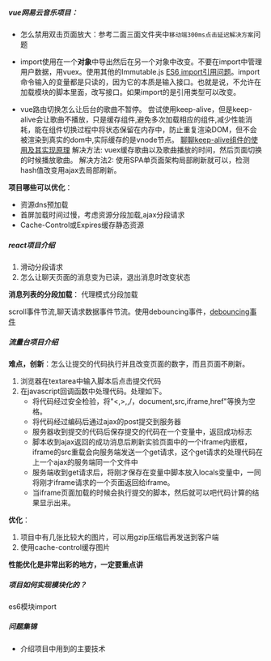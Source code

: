##### vue网易云音乐项目：
- 怎么禁用双击页面放大：参考二面三面文件夹中`移动端300ms点击延迟解决方案`问题

- import使用在一个**对象**中导出然后在另一个对象中改变。不要在import中管理用户数据，用vuex。使用其他的Immutable.js [ES6 import引用问题](https://segmentfault.com/a/1190000010230843)。import命令输入的变量都是只读的，因为它的本质是输入接口。也就是说，不允许在加载模块的脚本里面，改写接口。如果import的是引用类型可以改变。

- vue路由切换怎么让后台的歌曲不暂停。
尝试使用keep-alive，但是keep-alive会让歌曲不播放，只是缓存组件,避免多次加载相应的组件,减少性能消耗，能在组件切换过程中将状态保留在内存中，防止重复渲染DOM，但不会被渲染到真实的dom中,实际缓存的是vnode节点。 [聊聊keep-alive组件的使用及其实现原理](https://github.com/answershuto/learnVue/blob/master/docs/%E8%81%8A%E8%81%8Akeep-alive%E7%BB%84%E4%BB%B6%E7%9A%84%E4%BD%BF%E7%94%A8%E5%8F%8A%E5%85%B6%E5%AE%9E%E7%8E%B0%E5%8E%9F%E7%90%86.MarkDown) 
解决方法: vuex缓存歌曲以及歌曲播放的时间，然后页面切换的时候播放歌曲。
解决方法2: 使用SPA单页面架构局部刷新就可以，检测hash值改变用ajax去局部刷新。

**项目哪些可以优化**：

- 资源dns预加载
- 首屏加载时间过慢，考虑资源分段加载,ajax分段请求
- Cache-Control或Expires缓存静态资源

##### react项目介绍
1. 滑动分段请求
2. 怎么让聊天页面的消息变为已读，退出消息时改变状态

**消息列表的分段加载**：
代理模式分段加载

scroll事件节流,聊天请求数据事件节流。使用debouncing事件，[debouncing事件](https://segmentfault.com/q/1010000008666931)


##### 流量台项目介绍
**难点，创新**：怎么让提交的代码执行并且改变页面的数字，而且页面不刷新。

1. 浏览器在textarea中输入脚本后点击提交代码
2. 在javascript回调函数中处理代码。处理如下。
    - 将代码经过安全检验，将"<,>,\,/，document,src,iframe,href"等换为空格。
    - 将代码经过编码后通过ajax的post提交到服务器
    - 服务器收到提交的代码后保存提交的代码在一个变量中，返回成功标志
    - 脚本收到ajax返回的成功消息后刷新实验页面中的一个iframe内嵌框，iframe的src重载会向服务端发送一个get请求，这个get请求的处理代码在上一个ajax的服务端同一个文件中
    - 服务端收到get请求后，将刚才保存在变量中脚本放入locals变量中，一同将刚才iframe请求的一个页面返回给iframe。
    - 当iframe页面加载的时候会执行提交的脚本，然后就可以吧代码计算的结果显示出来。

**优化**：
1. 项目中有几张比较大的图片，可以用gzip压缩后再发送到客户端
2. 使用cache-control缓存图片

**性能优化是非常出彩的地方，一定要重点讲**


##### 项目如何实现模块化的？
es6模块import

##### 问题集锦
- 介绍项目中用到的主要技术


